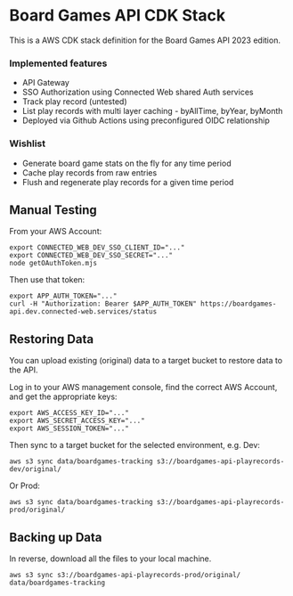 # Board Games API CDK Stack

This is a AWS CDK stack definition for the Board Games API 2023 edition.

### Implemented features
- API Gateway
- SSO Authorization using Connected Web shared Auth services
- Track play record (untested)
- List play records with multi layer caching - byAllTime, byYear, byMonth
- Deployed via Github Actions using preconfigured OIDC relationship

### Wishlist
- Generate board game stats on the fly for any time period
- Cache play records from raw entries
- Flush and regenerate play records for a given time period

## Manual Testing

From your AWS Account:

```
export CONNECTED_WEB_DEV_SSO_CLIENT_ID="..."
export CONNECTED_WEB_DEV_SSO_SECRET="..."
node getOAuthToken.mjs
```

Then use that token:

```
export APP_AUTH_TOKEN="..."
curl -H "Authorization: Bearer $APP_AUTH_TOKEN" https://boardgames-api.dev.connected-web.services/status
```

## Restoring Data

You can upload existing (original) data to a target bucket to restore data to the API.

Log in to your AWS management console, find the correct AWS Account, and get the appropriate keys:

```
export AWS_ACCESS_KEY_ID="..."
export AWS_SECRET_ACCESS_KEY="..."
export AWS_SESSION_TOKEN="..."
```

Then sync to a target bucket for the selected environment, e.g. Dev:

```
aws s3 sync data/boardgames-tracking s3://boardgames-api-playrecords-dev/original/
```

Or Prod:

```
aws s3 sync data/boardgames-tracking s3://boardgames-api-playrecords-prod/original/
```

## Backing up Data

In reverse, download all the files to your local machine. 

```
aws s3 sync s3://boardgames-api-playrecords-prod/original/ data/boardgames-tracking
```
